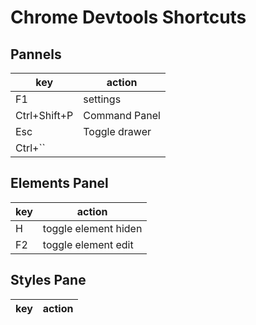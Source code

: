 # Chrome Devtools Shortcuts
## Pannels 
|key|action|
|--|---|
|F1| settings|
|Ctrl+Shift+P|Command Panel|
|Esc|Toggle drawer|
|Ctrl+``

## Elements Panel
|key|action|
|--|---|
|H | toggle element hiden|
|F2|toggle element edit|

## Styles Pane
|key|action|
|--|---|
